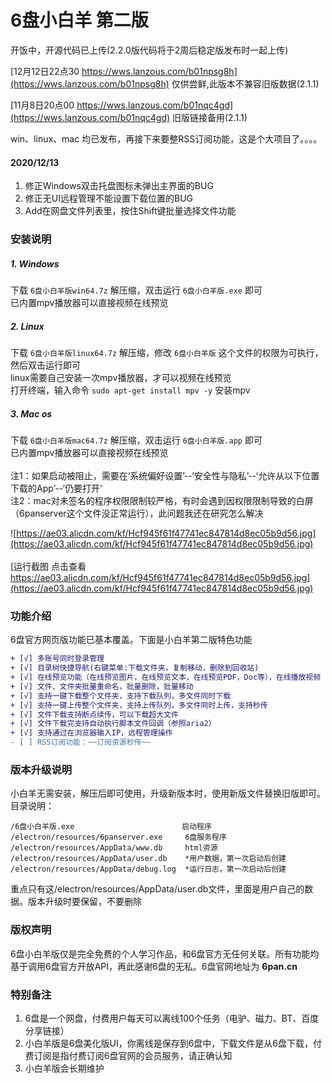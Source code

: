 # 6盘小白羊 第二版

开饭中，开源代码已上传(2.2.0版代码将于2周后稳定版发布时一起上传)  

[12月12日22点30 https://wws.lanzous.com/b01npsg8h](https://wws.lanzous.com/b01npsg8h)  仅供尝鲜,此版本不兼容旧版数据(2.1.1)

[11月8日20点00 https://wws.lanzous.com/b01nqc4gd](https://wws.lanzous.com/b01nqc4gd)  旧版链接备用(2.1.1)  

win、linux、mac 均已发布，再接下来要整RSS订阅功能，这是个大项目了。。。。  

#### 2020/12/13
1. 修正Windows双击托盘图标未弹出主界面的BUG
2. 修正无UI远程管理不能设置下载位置的BUG
3. Add在网盘文件列表里，按住Shift键批量选择文件功能

### 安装说明

##### 1. Windows  
下载 `6盘小白羊版win64.7z` 解压缩，双击运行 `6盘小白羊版.exe` 即可<br />
已内置mpv播放器可以直接视频在线预览  

##### 2. Linux  
下载 `6盘小白羊版linux64.7z` 解压缩，修改 `6盘小白羊版` 这个文件的权限为可执行，然后双击运行即可<br />
linux需要自己安装一次mpv播放器，才可以视频在线预览<br />
打开终端，输入命令  <code>sudo apt-get install mpv -y</code>  安装mpv

##### 3. Mac os  
下载 `6盘小白羊版mac64.7z` 解压缩，双击运行 `6盘小白羊版.app` 即可<br />
已内置mpv播放器可以直接视频在线预览<br />
<br />
注1：如果启动被阻止，需要在‘系统偏好设置’--‘安全性与隐私’--‘允许从以下位置下载的App’--‘仍要打开’<br />
注2：mac对未签名的程序权限限制较严格，有时会遇到因权限限制导致的白屏（6panserver这个文件没正常运行），此问题我还在研究怎么解决<br />

![https://ae03.alicdn.com/kf/Hcf945f61f47741ec847814d8ec05b9d56.jpg](https://ae03.alicdn.com/kf/Hcf945f61f47741ec847814d8ec05b9d56.jpg)
<br /><br />
[运行截图 点击查看 https://ae03.alicdn.com/kf/Hcf945f61f47741ec847814d8ec05b9d56.jpg](https://ae03.alicdn.com/kf/Hcf945f61f47741ec847814d8ec05b9d56.jpg)
<br />
### 功能介绍

6盘官方网页版功能已基本覆盖。下面是小白羊第二版特色功能<br />

``` diff
+ [√] 多账号同时登录管理
+ [√] 目录树快捷导航(右键菜单:下载文件夹，复制移动，删除到回收站)
+ [√] 在线预览功能（在线预览图片，在线预览文本，在线预览PDF，Doc等），在线播放视频
+ [√] 文件、文件夹批量重命名，批量删除，批量移动
+ [√] 支持一键下载整个文件夹，支持下载队列，多文件同时下载
+ [√] 支持一键上传整个文件夹，支持上传队列，多文件同时上传，支持秒传
+ [√] 文件下载支持断点续传，可以下载超大文件
+ [√] 文件下载完支持自动执行脚本文件回调（参照aria2）
+ [√] 支持通过在浏览器输入IP，远程管理操作
- [ ] RSS订阅功能：~~订阅资源秒传~~
```

### 版本升级说明

小白羊无需安装，解压后即可使用，升级新版本时，使用新版文件替换旧版即可。目录说明：<br />
```
/6盘小白羊版.exe                        启动程序  
/electron/resources/6panserver.exe     6盘服务程序   
/electron/resources/AppData/www.db     html资源  
/electron/resources/AppData/user.db    *用户数据，第一次启动后创建  
/electron/resources/AppData/debug.log  *运行日志，第一次启动后创建  
```
重点只有这/electron/resources/AppData/user.db文件，里面是用户自己的数据。版本升级时要保留，不要删除  


### 版权声明

6盘小白羊版仅是完全免费的个人学习作品，和6盘官方无任何关联。所有功能均基于调用6盘官方开放API，再此感谢6盘的无私。6盘官网地址为  **6pan.cn** 

### 特别备注

1. 6盘是一个网盘，付费用户每天可以离线100个任务（电驴、磁力、BT、百度分享链接）
2. 小白羊版是6盘美化版UI，你离线是保存到6盘中，下载文件是从6盘下载，付费订阅是指付费订阅6盘官网的会员服务，请正确认知
3. 小白羊版会长期维护
